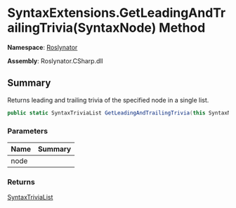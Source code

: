 # SyntaxExtensions\.GetLeadingAndTrailingTrivia\(SyntaxNode\) Method

**Namespace**: [Roslynator](../../README.md)

**Assembly**: Roslynator\.CSharp\.dll

## Summary

Returns leading and trailing trivia of the specified node in a single list\.

```csharp
public static SyntaxTriviaList GetLeadingAndTrailingTrivia(this SyntaxNode node)
```

### Parameters

| Name | Summary |
| ---- | ------- |
| node | |

### Returns

[SyntaxTriviaList](https://docs.microsoft.com/en-us/dotnet/api/microsoft.codeanalysis.syntaxtrivialist)

